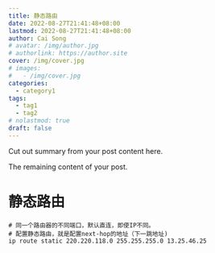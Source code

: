 ```yaml
---
title: 静态路由
date: 2022-08-27T21:41:48+08:00
lastmod: 2022-08-27T21:41:48+08:00
author: Cai Song
# avatar: /img/author.jpg
# authorlink: https://author.site
cover: /img/cover.jpg
# images:
#   - /img/cover.jpg
categories:
  - category1
tags:
  - tag1
  - tag2
# nolastmod: true
draft: false
---
```


Cut out summary from your post content here.

<!--more-->

The remaining content of your post.
# 静态路由
```shell
# 同一个路由器的不同端口，默认直连，即使IP不同。
# 配置静态路由，就是配置next-hop的地址（下一跳地址)
ip route static 220.220.118.0 255.255.255.0 13.25.46.25
```